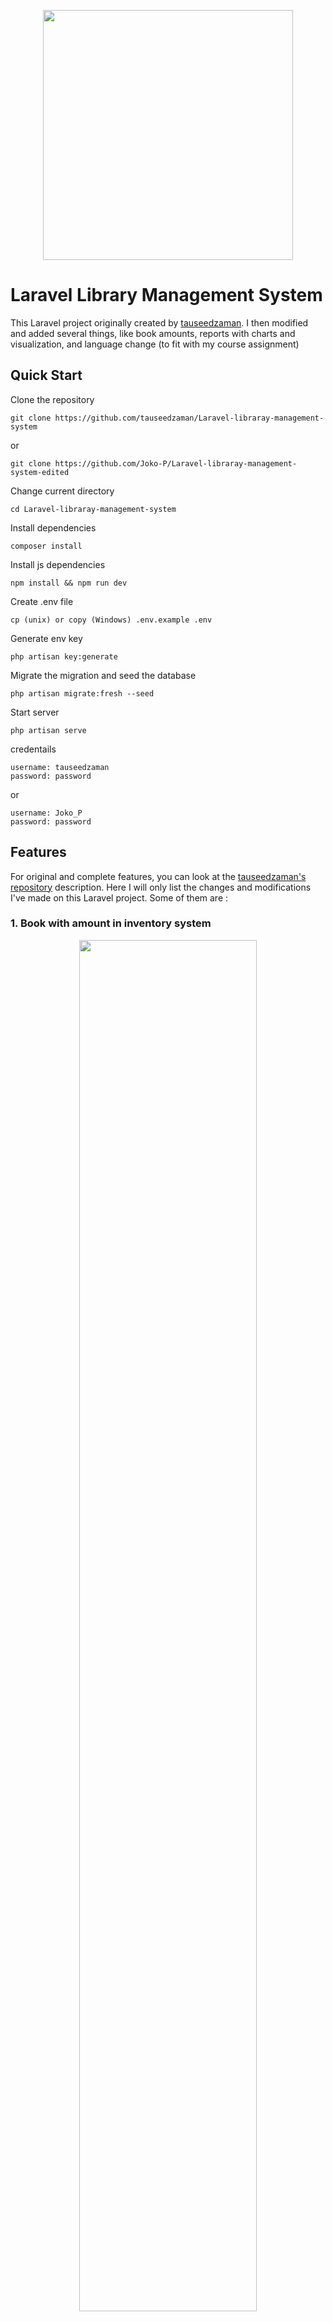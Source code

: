 <p align="center"><a href="https://laravel.com" target="_blank"><img src="https://raw.githubusercontent.com/laravel/art/master/logo-lockup/5%20SVG/2%20CMYK/1%20Full%20Color/laravel-logolockup-cmyk-red.svg" width="400"></a></p>

# Laravel Library Management System
This Laravel project originally created by [tauseedzaman](https://github.com/tauseedzaman/). I then modified and added several things, like book amounts, reports with charts and visualization, and language change (to fit with my course assignment)

## Quick Start 
Clone the repository
```
git clone https://github.com/tauseedzaman/Laravel-libraray-management-system
```
or
```
git clone https://github.com/Joko-P/Laravel-libraray-management-system-edited
```

Change current directory
```
cd Laravel-libraray-management-system
```

Install dependencies
```
composer install
````

Install js dependencies
```
npm install && npm run dev
````

Create .env file
```
cp (unix) or copy (Windows) .env.example .env
```

Generate env key
```
php artisan key:generate
```

Migrate the migration and seed the database
```
php artisan migrate:fresh --seed
```

Start server
```
php artisan serve
```

credentails
```
username: tauseedzaman
password: password
```
or
```
username: Joko_P
password: password
```

## Features
For original and complete features, you can look at the [tauseedzaman's repository](https://github.com/tauseedzaman/Laravel-libraray-management-system) description. Here I will only list the changes and modifications I've made on this Laravel project. Some of them are :

### 1. Book with amount in inventory system
<p align="center">
    <img align="center" src="screenshots/screenshot_1.png" width="75%" />
</p>
This adds an amount of book that are available in the library. This means, when a book has at least 1 in the library, it can be borrowed. If book also has more than 1, then it can also be borrowed by more than 1 visitor/borrower. But when the book has 0 left in the library, then it will no longer visible/showed up when you want to create a new book issuing.

### 2. More detailed view about the borrower/visitor
<p align="center">
    <img align="center" src="screenshots/screenshot_2.png" width="75%" />
</p>
This adds table below the basic visitor data that shows the history of what books they borrowed in the past. It also shows on what day they returned it and has either red or green background to show whether they returned it on time or late.

### 3. Reports with charts and visualization
<p align="center">
    <img align="center" src="screenshots/screenshot_3.png" width="75%" />
</p>
This is also one of the changes where you can get a visualization of the data on certain time frame (weekly, monthly, or yearly).

### Misc
- Table now use Datatable.js where you can search and sort the data on almost every table.
- Table scheme is now properly constrained, so you can't delete a book or borrower when they already borrowed once, preventing from error.
- Input validator on visitor data with successful and error message when executed.
- Language changed to Indonesia

### Things that can be improved/added if you want to
Even though I did modify some, I also noticed that there are some things that can be improved from here. Some that I noticed are :
- Actually do paginate when showing data and making the search and filter server side, not client side. I noticed when I have 6000 data of book issue, I loaded all of them. This makes your system load for quite a long time. This is definitely not very optimal and can be improved.
- Actual language settings. This is also something that possible and can be done, alongside with settings for timezone and currency symbol.

```
Make sure to leave a star ✨
```
